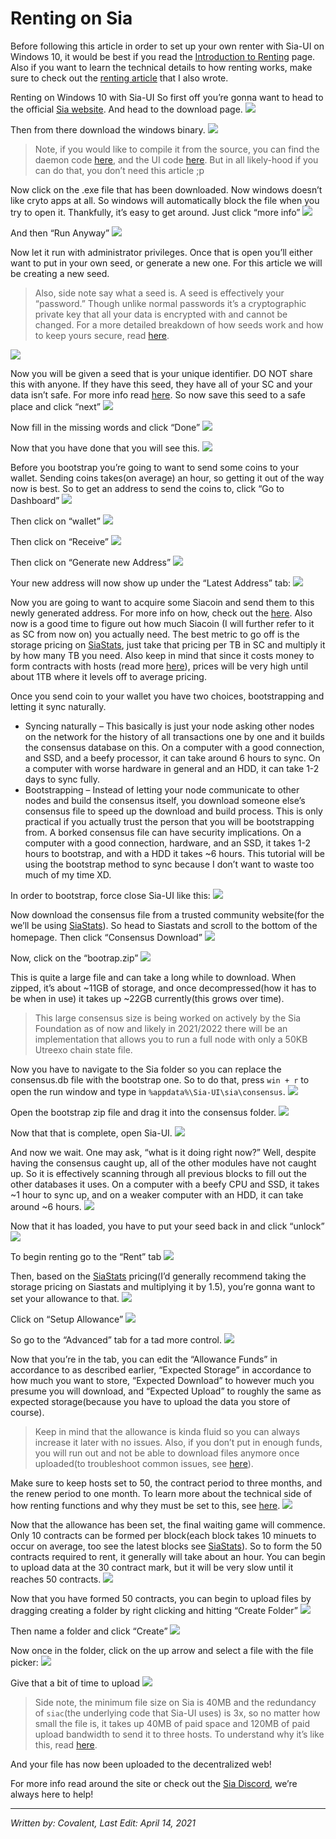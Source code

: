 # Renting on Sia
Before following this article in order to set up your own renter with Sia-UI on Windows 10, it would be best if you read the [Introduction to Renting]() page. Also if you want to learn the technical details to how renting works, make sure to check out the [renting article](/sia/renting.html) that I also wrote.

Renting on Windows 10 with Sia-UI
So first off you’re gonna want to head to the official <a href="https://sia.tech/" target="_blank" rel="noopener noreferrer">Sia website</a>. And head to the download page.
![](/static/assets/renting-on-sia/image-4.png)

Then from there download the windows binary.
![](/static/assets/renting-on-sia/image-5.png)

>Note, if you would like to compile it from the source, you can find the daemon code <a href="https://gitlab.com/NebulousLabs/Sia" target="_blank" rel="noopener noreferrer">here</a>, and the UI code <a href="https://gitlab.com/NebulousLabs/Sia-UI" target="_blank" rel="noopener noreferrer">here</a>. But in all likely-hood if you can do that, you don’t need this article ;p

Now click on the .exe file that has been downloaded. Now windows doesn’t like cryto apps at all. So windows will automatically block the file when you try to open it. Thankfully, it’s easy to get around. Just click “more info”
![](/static/assets/renting-on-sia/image-6.png)

And then “Run Anyway”
![](/static/assets/renting-on-sia/image-7.png)

Now let it run with administrator privileges. Once that is open you’ll either want to put in your own seed, or generate a new one. For this article we will be creating a new seed.

> Also, side note say what a seed is. A seed is effectively your “password.” Though unlike normal passwords it’s a cryptographic private key that all your data is encrypted with and cannot be changed. For a more detailed breakdown of how seeds work and how to keep yours secure, read [here](/sia/seed-management.html).

![](/static/assets/renting-on-sia/image-8.png)

Now you will be given a seed that is your unique identifier. DO NOT share this with anyone. If they have this seed, they have all of your SC and your data isn’t safe. For more info read [here](/sia/seed-management.html). So now save this seed to a safe place and click “next”
![](/static/assets/renting-on-sia/image-9.png)

Now fill in the missing words and click “Done”
![](/static/assets/renting-on-sia/image-10.png)

Now that you have done that you will see this.
![](/static/assets/renting-on-sia/image-11.png)

Before you bootstrap you’re going to want to send some coins to your wallet. Sending coins takes(on average) an hour, so getting it out of the way now is best. So to get an address to send the coins to, click “Go to Dashboard”
![](/static/assets/renting-on-sia/image-11.5.png)

Then click on “wallet”
![](/static/assets/renting-on-sia/image-12.png)

Then click on “Receive”
![](/static/assets/renting-on-sia/image-14.png)

Then click on “Generate new Address”
![](/static/assets/renting-on-sia/image-15.png)


Your new address will now show up under the “Latest Address” tab:
![](/static/assets/renting-on-sia/image-16.png)


Now you are going to want to acquire some Siacoin and send them to this newly generated address. For more info on how, check out the [here](/sia/trading.html). Also now is a good time to figure out how much Siacoin (I will further refer to it as SC from now on) you actually need. The best metric to go off is the storage pricing on <a href="https://siastats.info/storage_pricing" target="_blank" rel="noopener noreferrer">SiaStats</a>, just take that pricing per TB in SC and multiply it by how many TB you need. Also keep in mind that since it costs money to form contracts with hosts (read more [here](/sia/renting.html)), prices will be very high until about 1TB where it levels off to average pricing.

Once you send coin to your wallet you have two choices, bootstrapping and letting it sync naturally.

* Syncing naturally – This basically is just your node asking other nodes on the network for the history of all transactions one by one and it builds the consensus database on this. On a computer with a good connection, and SSD, and a beefy processor, it can take around 6 hours to sync. On a computer with worse hardware in general and an HDD, it can take 1-2 days to sync fully.
* Bootstrapping – Instead of letting your node communicate to other nodes and build the consensus itself, you download someone else’s consensus file to speed up the download and build process. This is only practical if you actually trust the person that you will be bootstrapping from. A borked consensus file can have security implications. On a computer with a good connection, hardware, and an SSD, it takes 1-2 hours to bootstrap, and with a HDD it takes ~6 hours.
This tutorial will be using the bootstrap method to sync because I don’t want to waste too much of my time XD.

In order to bootstrap, force close Sia-UI like this:
![](/static/assets/renting-on-sia/image-17.png)

Now download the consensus file from a trusted community website(for the we’ll be using <a href="https://siastats.info" target="_blank" rel="noopener noreferrer">SiaStats</a>). So head to Siastats and scroll to the bottom of the homepage. Then click “Consensus Download”
![](/static/assets/renting-on-sia/image-18.png)

Now, click on the “bootrap.zip”
![](/static/assets/renting-on-sia/image-19.png)

This is quite a large file and can take a long while to download. When zipped, it’s about ~11GB of storage, and once decompressed(how it has to be when in use) it takes up ~22GB currently(this grows over time).

> This large consensus size is being worked on actively by the Sia Foundation as of now and likely in 2021/2022 there will be an implementation that allows you to run a full node with only a 50KB Utreexo chain state file.

Now you have to navigate to the Sia folder so you can replace the consensus.db file with the bootstrap one. So to do that, press `win + r` to open the run window and type in `%appdata%\Sia-UI\sia\consensus`.
![](/static/assets/renting-on-sia/image-20.png)

Open the bootstrap zip file and drag it into the consensus folder.
![](/static/assets/renting-on-sia/image-21.png)

Now that that is complete, open Sia-UI.
![](/static/assets/renting-on-sia/image-22.png)

And now we wait. One may ask, “what is it doing right now?” Well, despite having the consensus caught up, all of the other modules have not caught up. So it is effectively scanning through all previous blocks to fill out the other databases it uses. On a computer with a beefy CPU and SSD, it takes ~1 hour to sync up, and on a weaker computer with an HDD, it can take around ~6 hours.
![](/static/assets/renting-on-sia/image-23.png)

Now that it has loaded, you have to put your seed back in and click “unlock”
![](/static/assets/renting-on-sia/image-24.png)

To begin renting go to the “Rent” tab
![](/static/assets/renting-on-sia/image-25.png)

Then, based on the <a href="https://siastats.info/storage_pricing" target="_blank" rel="noopener noreferrer">SiaStats</a> pricing(I’d generally recommend taking the storage pricing on Siastats and multiplying it by 1.5), you’re gonna want to set your allowance to that.
![](/static/assets/renting-on-sia/image-26.png)

Click on “Setup Allowance”
![](/static/assets/renting-on-sia/image-27.png)

So go to the “Advanced” tab for a tad more control.
![](/static/assets/renting-on-sia/image-28.png)

Now that you’re in the tab, you can edit the “Allowance Funds” in accordance to as described earlier, “Expected Storage” in accordance to how much you want to store, “Expected Download” to however much you presume you will download, and “Expected Upload” to roughly the same as expected storage(because you have to upload the data you store of course).

> Keep in mind that the allowance is kinda fluid so you can always increase it later with no issues. Also, if you don’t put in enough funds, you will run out and not be able to download files anymore once uploaded(to troubleshoot common issues, see [here](/help/faq.html#troubleshooting)).

Make sure to keep hosts set to 50, the contract period to three months, and the renew period to one month. To learn more about the technical side of how renting functions and why they must be set to this, see [here](/sia/renting.html).
![](/static/assets/renting-on-sia/image-29.png)

Now that the allowance has been set, the final waiting game will commence. Only 10 contracts can be formed per block(each block takes 10 minuets to occur on average, too see the latest blocks see <a href="https://siastats.info/" target="_blank" rel="noopener noreferrer">SiaStats</a>). So to form the 50 contracts required to rent, it generally will take about an hour. You can begin to upload data at the 30 contract mark, but it will be very slow until it reaches 50 contracts.
![](/static/assets/renting-on-sia/image-30.png)

Now that you have formed 50 contracts, you can begin to upload files by dragging creating a folder by right clicking and hitting “Create Folder”
![](/static/assets/renting-on-sia/image-31.png)

Then name a folder and click “Create”
![](/static/assets/renting-on-sia/image-32.png)

Now once in the folder, click on the up arrow and select a file with the file picker:
![](/static/assets/renting-on-sia/image-33.png)

Give that a bit of time to upload
![](/static/assets/renting-on-sia/image-37.png)
> Side note, the minimum file size on Sia is 40MB and the redundancy of `siac`(the underlying code that Sia-UI uses) is 3x, so no matter how small the file is, it takes up 40MB of paid space and 120MB of paid upload bandwidth to send it to three hosts. To understand why it’s like this, read [here](/sia/renting.html).


And your file has now been uploaded to the decentralized web!

For more info read around the site or check out the <a href="https://discord.com/invite/sia" target="_blank" rel="noopener noreferrer">Sia Discord</a>, we’re always here to help!

---
*Written by: Covalent, Last Edit: April 14, 2021*
